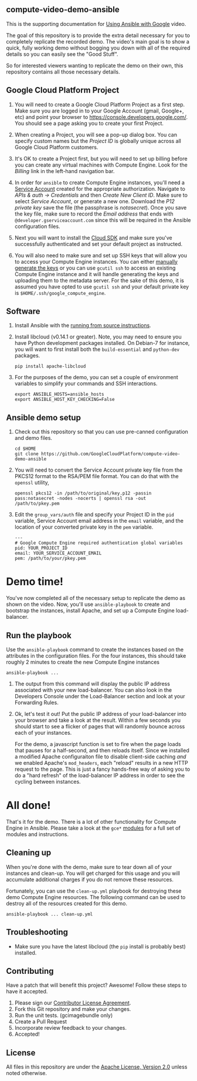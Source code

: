 ## compute-video-demo-ansible

This is the supporting documentation for
<a href='https://www.youtube.com/watch?v=FF-HfP_OHpU'>Using Ansible with Google</a>
video.

The goal of this repository is to provide the extra detail necessary for
you to completely replicate the recorded demo. The video's main goal
is to show a quick, fully working demo without bogging you down with all
of the required details so you can easily see the "Good Stuff".

So for interested viewers wanting to replicate the demo on their own, this
repository contains all those necessary details.

## Google Cloud Platform Project

1. You will need to create a Google Cloud Platform Project as a first step.
Make sure you are logged in to your Google Account (gmail, Google+, etc) and
point your browser to https://console.developers.google.com/.  You should see a
page asking you to create your first Project.

1. When creating a Project, you will see a pop-up dialog box. You can specify
custom names but the *Project ID* is globally unique across all Google Cloud
Platform customers.

1. It's OK to create a Project first, but you will need to set up billing
before you can create any virtual machines with Compute Engine. Look for the
*Billing* link in the left-hand navigation bar.

1. In order for `ansible` to create Compute Engine instances, you'll need a
[Service Account](https://developers.google.com/console/help/#service_accounts)
created for the appropriate authorization. Navigate to
*APIs &amp; auth -&gt; Credentials* and then *Create New Client ID*. Make sure
to select *Service Account*, or generate a new one. Download the *P12 private
key* save the file (the passphrase is *notasecret*). Once you save the key
file, make sure to record the *Email address* that ends with
`@developer.gserviceaccount.com` since this will be required in the Ansible
configuration files.

1. Next you will want to install the [Cloud SDK](https://developers.google.com/cloud/sdk/)
and make sure you've successfully authenticated and set your default project
as instructed.

1. You will also need to make sure and set up SSH keys that will allow you to
access your Compute Engine instances. You can either
[manually generate the keys](https://developers.google.com/compute/docs/console#sshkeys)
or you can use `gcutil ssh` to access an existing Compute Engine instance
and it will handle generating the keys and uploading them to the metadata
server. For the sake of this demo, it is assumed you have opted to use
`gcutil ssh` and your default private key is `$HOME/.ssh/google_compute_engine`.

## Software

1. Install Ansible with the
[running from source instructions](http://docs.ansible.com/intro_installation.html#running-from-source).


1. Install libcloud (v0.14.1 or greater). Note, you may need to ensure you
have Python development packages installed. On Debian-7 for instance, you will
want to first install both the `build-essential` and `python-dev` packages.
    ```
    pip install apache-libcloud
    ```
1. For the purposes of the demo, you can set a couple of environment variables
to simplify your commands and SSH interactions.
    ```
    export ANSIBLE_HOSTS=ansible_hosts
    export ANSIBLE_HOST_KEY_CHECKING=False
    ```

## Ansible demo setup

1. Check out this repository so that you can use pre-canned configuration
and demo files.
    ```
    cd $HOME
    git clone https://github.com/GoogleCloudPlatform/compute-video-demo-ansible
    ```

1. You will need to convert the Service Account private key file from the
PKCS12 format to the RSA/PEM file format.  You can do that with the `openssl`
utility,
    ```
    openssl pkcs12 -in /path/to/original/key.p12 -passin pass:notasecret -nodes -nocerts | openssl rsa -out /path/to/pkey.pem
    ```

1. Edit the `group_vars/auth` file and specify your Project ID in the
`pid` variable, Service Account email address in the `email` variable,
and the location of your converted private key in the `pem` variable.
    ```
    ---
    # Google Compute Engine required authentication global variables
    pid: YOUR_PROJECT_ID
    email: YOUR_SERVICE_ACCOUNT_EMAIL
    pem: /path/to/your/pkey.pem
    ```

# Demo time!

You've now completed all of the necessary setup to replicate the demo as
shown on the video. Now, you'll use `ansible-playbook` to create and bootstrap
the instances, install Apache, and set up a Compute Engine load-balancer.

## Run the playbook

Use the `ansible-playbook` command to create the instances based on the
attributes in the configuration files. For the four instances, this
should take roughly 2 minutes to create the new Compute Engine
instances

```
ansible-playbook ...
```

1. The output from this command will display the public IP address associated
with your new load-balancer. You can also look in the Developers Console
under the Load-Balancer section and look at your Forwarding Rules.

1. Ok, let's test it out! Put the public IP address of your load-balancer into
your browser and take a look at the result. Within a few seconds you should
start to see a flicker of pages that will randomly bounce across each of your
instances.

    For the demo, a javascript function is set to fire when the page loads
that pauses for a half-second, and then reloads itself. Since we installed
a modified Apache configuraiton file to disable client-side caching *and* we
enabled Apache's `mod_headers`, each "reload" results in a new HTTP request
to the page. This is just a fancy hands-free way of asking you to do a
"hard refresh" of the load-balancer IP address in order to see the cycling
between instances.

# All done!

That's it for the demo. There is a lot of other functionality for
Compute Engine in Ansible. Please take a look at the `gce*`
[modules](http://docs.ansible.com/list_of_cloud_modules.html) for a full set
of modules and instructions.

## Cleaning up

When you're done with the demo, make sure to tear down all of your
instances and clean-up. You will get charged for this usage and you will
accumulate additional charges if you do not remove these resources.

Fortunately, you can use the `clean-up.yml` playbook for destroying these
demo Compute Engine resources. The following command can be used to destroy
all of the resources created for this demo.

```
ansible-playbook ... clean-up.yml
```

## Troubleshooting

* Make sure you have the latest libcloud (the `pip` install is probably best)
  installed.

## Contributing

Have a patch that will benefit this project? Awesome! Follow these steps to have it accepted.

1. Please sign our [Contributor License Agreement](CONTRIB.md).
1. Fork this Git repository and make your changes.
1. Run the unit tests. (gcimagebundle only)
1. Create a Pull Request
1. Incorporate review feedback to your changes.
1. Accepted!

## License
All files in this repository are under the
[Apache License, Version 2.0](LICENSE) unless noted otherwise.

